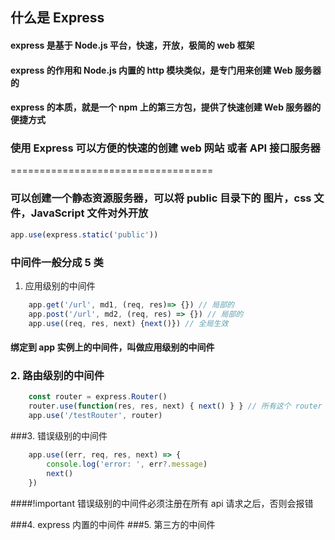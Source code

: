 ## 什么是 Express
#### express 是基于 Node.js 平台，快速，开放，极简的 web 框架
#### express 的作用和 Node.js 内置的 http 模块类似，是专门用来创建 Web 服务器的
#### express 的本质，就是一个 npm 上的第三方包，提供了快速创建 Web 服务器的便捷方式

### 使用 Express 可以方便的快速的创建 web 网站 或者 API 接口服务器
=================================== <br/>
### 可以创建一个静态资源服务器，可以将 public 目录下的 图片，css 文件，JavaScript 文件对外开放
```js
app.use(express.static('public'))
```


### 中间件一般分成 5 类
1. 应用级别的中间件
```js
    app.get('/url', md1, (req, res)=> {}) // 局部的
    app.post('/url', md2, (req, res) => {}) // 局部的
    app.use((req, res, next) {next()}) // 全局生效
```
#### 绑定到 app 实例上的中间件，叫做应用级别的中间件
### 2. 路由级别的中间件
```js
    const router = express.Router()
    router.use(function(res, res, next) { next() } } // 所有这个 router 定义的 api 都会绑定这个 中间件
    app.use('/testRouter', router)
```
###3. 错误级别的中间件
```js
    app.use((err, req, res, next) => {
        console.log('error: ', err?.message)
        next()
    })
```
####!important 错误级别的中间件必须注册在所有 api 请求之后，否则会报错
   
###4. express 内置的中间件
###5. 第三方的中间件
